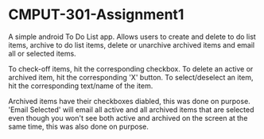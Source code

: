 CMPUT-301-Assignment1
=====================

A simple android To Do List app. Allows users to create and delete to do list items, archive to do list items, delete or unarchive archived items and email all or selected items.

To check-off items, hit the corresponding checkbox. 
To delete an active or archived item, hit the corresponding 'X' button.
To select/deselect an item, hit the corresponding text/name of the item.

Archived items have their checkboxes diabled, this was done on purpose.
'Email Selected' will email all active and all archived items that are selected even though you won't see both active and archived on the screen at the same time, this was also done on purpose. 
